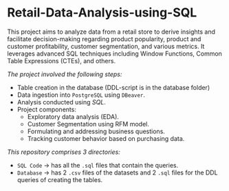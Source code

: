 # Retail-Data-Analysis-using-SQL

This project aims to analyze data from a retail store to derive insights and facilitate decision-making regarding product popularity, product and customer profitability, customer segmentation, and various metrics. It leverages advanced SQL techniques including Window Functions, Common Table Expressions (CTEs), and others.

*The project involved the following steps:*
- Table creation in the database (DDL-script is in the database folder)
- Data ingestion into `PostgreSQL` using `DBeaver`.
- Analysis conducted using *SQL*.
- Project components:
  - Exploratory data analysis (EDA).
  - Customer Segmentation using RFM model.
  - Formulating and addressing business questions.
  - Tracking customer behavior based on purchasing data.
    
*This repository comprises 3 directories:*
- `SQL Code` &rarr; has all the `.sql` files that contain the queries.
- `Database` &rarr; has 2 `.csv` files of the datasets and 2 `.sql` files for the DDL queries of creating the tables.

